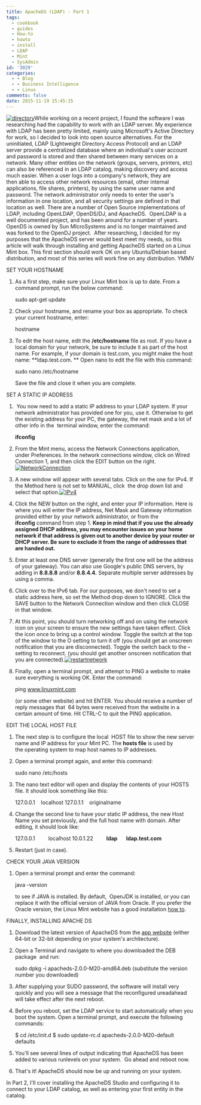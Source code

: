 ```yaml
---
title: ApacheDS (LDAP) - Part 1
tags:
  - cookbook
  - guides
  - How-to
  - howto
  - install
  - LDAP
  - Mint
  - SysAdmin
id: '3029'
categories:
  - - Blog
  - - Business Intelligence
  - - Linux
comments: false
date: 2015-11-19 15:45:15
---
```


[![directory](http://edpflager.com/wp-content/uploads/2015/11/directory-300x274.jpg)](http://edpflager.com/wp-content/uploads/2015/11/directory.jpg)While working on a recent project, I found the software I was researching had the capability to work with an LDAP server. My experience with LDAP has been pretty limited, mainly using Microsoft's Active Directory for work, so I decided to look into open source alternatives. For the uninitiated, LDAP (Lightweight Directory Access Protocol) and an LDAP server provide a centralized database where an individual's user account and password is stored and then shared between many services on a network. Many other entities on the network (groups, servers, printers, etc) can also be referenced in an LDAP catalog, making discovery and access much easier. When a user logs into a company's network, they are then able to access other network resources (email, other internal applications, file shares, printers), by using the same user name and password. The network administrator only needs to enter the user's information in one location, and all security settings are defined in that location as well. There are a number of Open Source implementations of LDAP, including OpenLDAP, OpenDS/DJ, and ApacheDS.  OpenLDAP is a well documented project, and has been around for a number of years. OpenDS is owned by Sun MIcroSystems and is no longer maintained and was forked to the OpenDJ project.  After researching, I decided for my purposes that the ApacheDS server would best meet my needs, so this article will walk through installing and getting ApacheDS started on a Linux Mint box. This first section should work OK on any Ubuntu/Debian based distribution, and most of this series will work fine on any distribution. YMMV
<!-- more -->
SET YOUR HOSTNAME

1.  As a first step, make sure your Linux Mint box is up to date. From a command prompt, run the below command:
    
    sudo apt-get update
    
2.  Check your hostname, and rename your box as appropriate. To check your current hostname, enter:
    
    hostname
    
3.  To edit the host name, edit the **/etc/hostname** file as root. If you have a local domain for your network, be sure to include it as part of the host name. For example, if your domain is test.com, you might make the host name: **ldap.test.com. ** Open nano to edit the file with this command:
    
    sudo nano /etc/hostname
    
    Save the file and close it when you are complete.

SET A STATIC IP ADDRESS

1.   You now need to add a static IP address to your LDAP system. If your network administrator has provided one for you, use it. Otherwise to get the existing address for your PC, the gateway, the net mask and a lot of other info in the  terminal window, enter the command:
    
    **ifconfig**
    
2.  From the Mint menu, access the Network Connections application, under Preferences. In the network connections window, click on Wired Connection 1, and then click the EDIT button on the right.[![NetworkConnection](http://edpflager.com/wp-content/uploads/2015/11/NetworkConnection-300x243.png)](http://edpflager.com/wp-content/uploads/2015/11/NetworkConnection.png)
3.  A new window will appear with several tabs. Click on the one for IPv4. If the Method here is not set to MANUAL, click  the drop down list and select that option.[![IPv4](http://edpflager.com/wp-content/uploads/2015/11/IPv4-238x300.png)](http://edpflager.com/wp-content/uploads/2015/11/IPv4.png)
4.  Click the NEW button on the right, and enter your IP information. Here is where you will enter the IP address, Net Mask and Gateway information provided either by your network administrator, or from the **ifconfig** command from step 1. **Keep in mind that if you use the already assigned DHCP address, you may encounter issues on your home network if that address is given out to another device by your router or DHCP server. Be sure to exclude it from the range of addresses that are handed out.**
5.  Enter at least one DNS server (generally the first one will be the address of your gateway). You can also use Google's public DNS servers, by adding in **8.8.8.8** and/or **8.8.4.4.** Separate multiple server addresses by using a comma.
6.  Click over to the IPv6 tab. For our purposes, we don't need to set a static address here, so set the Method drop down to IGNORE. Click the SAVE button to the Network Connection window and then click CLOSE in that window.
7.  At this point, you should turn networking off and on using the network icon on your screen to ensure the new settings have taken effect. Click the icon once to bring up a control window. Toggle the switch at the top of the window to the O setting to turn it off (you should get an onscreen notification that you are disconnected). Toggle the switch back to the **\-** setting to reconnect. (you should get another onscreen notification that you are connected).[![restartnetwork](http://edpflager.com/wp-content/uploads/2015/11/restartnetwork.png)](http://edpflager.com/wp-content/uploads/2015/11/restartnetwork.png)
8.  Finally, open a terminal prompt, and attempt to PING a website to make sure everything is working OK. Enter the command:
    
    ping www.linuxmint.com
    
    (or some other website) and hit ENTER. You should receive a number of reply messages that  64 bytes were received from the website in a certain amount of time. Hit CTRL-C to quit the PING application.

EDIT THE LOCAL HOST FILE

1.  The next step is to configure the local  HOST file to show the new server name and IP address for your Mint PC. The **hosts file** is used by the operating system to map host names to IP addresses.
2.  Open a terminal prompt again, and enter this command:
    
     sudo nano /etc/hosts
    
3.  The nano text editor will open and display the contents of your HOSTS file. It should look something like this:
    
    127.0.0.1    localhost
    127.0.1.1    originalname
    
4.  Change the second line to have your static IP address, the new Host Name you set previously, and the full host name with domain. After editing, it should look like:
    
    127.0.0.1         localhost
    10.0.1.22         **ldap       ldap.test.com**
    
5.  Restart (just in case).

CHECK YOUR JAVA VERSION

1.  Open a terminal prompt and enter the command:
    
    java -version
    
    to see if JAVA is installed. By default,  OpenJDK is installed, or you can replace it with the official version of JAVA from Oracle. If you prefer the Oracle version, the Linux Mint website has a good installation [how to](http://community.linuxmint.com/tutorial/view/1091).

FINALLY, INSTALLING APACHE DS

1.  Download the latest version of ApacheDS from the [app website](http://directory.apache.org/apacheds/download/download-linux-deb.html) (either 64-bit or 32-bit depending on your system's architecture).
2.  Open a Terminal and navigate to where you downloaded the DEB package  and run:
    
     sudo dpkg -i apacheds-2.0.0-M20-amd64.deb (substitute the version number you downloaded)
    
3.  After supplying your SUDO password, the software will install very quickly and you will see a message that the reconfigured ureadahead will take effect after the next reboot.
4.  Before you reboot, set the LDAP service to start automatically when you boot the system. Open a terminal prompt, and execute the following commands:
    
    $ cd /etc/init.d
    $ sudo update\-rc.d apacheds\-2.0.0\-M20\-default defaults
    
5.  You'll see several lines of output indicating that ApacheDS has been added to various runlevels on your system.  Go ahead and reboot now.
6.  That's it! ApacheDS should now be up and running on your system.

In Part 2, I'll cover installing the ApacheDS Studio and configuring it to connect to your LDAP catalog, as well as entering your first entity in the catalog.